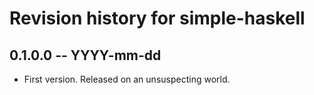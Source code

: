 # Revision history for simple-haskell

## 0.1.0.0 -- YYYY-mm-dd

* First version. Released on an unsuspecting world.
